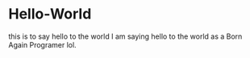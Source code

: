 # Hello-World
this is to say hello to the world
I am saying hello to the world as a Born Again Programer lol.
